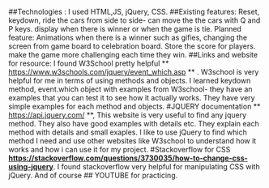 ##Technologies :
I used HTML,JS, jQuery, CSS.
##Existing features:
 Reset, keydown, ride the cars from side to side- can move the the cars with Q and P keys. display when there is winner or when the game is tie.
Planned feature: Animations when there is a winner such as gifies, changing the screen from game board to celebration board. Store the score for players. make the game more challenging each time they win.
##Links and website for resource:
I found W3School pretty helpful ** https://www.w3schools.com/jquery/event_which.asp ** . W3school is very helpful for me in terms of using methods and objects. I learned keydown method, event.which object with examples from W3school- they have an examples that you can test it to see how it actually works.
 They have very simple examples for each method and objects.
#JQUERY documentation ** https://api.jquery.com/ **, This website is very useful to find any jquery method. They also have good examples with details etc. They explain each method with details and small exaples. I like to use jQuery to find which method I need and use other websites like W3school to understand how it works and how i can use it for my project.
#Stackoverflow for CSS **https://stackoverflow.com/questions/3730035/how-to-change-css-using-jquery**. I found stackoverflow very helpful for manipulating CSS with jQuery.
And of course ## YOUTUBE for practicing.
